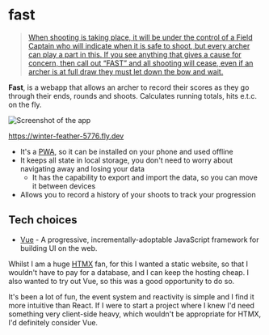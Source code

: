 # fast

> [When shooting is taking place, it will be under the control of a Field Captain who will indicate when it is safe to shoot, but every archer can play a part in this. If you see anything that gives a cause for concern, then call out “FAST” and all shooting will cease, even if an archer is at full draw they must let down the bow and wait.](http://bowmenofardleigh.com/shooting/glossary-of-archery-terms/#:~:text=SAFETY,on%20the%20bow.)

**Fast**, is a webapp that allows an archer to record their scores as they go through their ends, rounds and shoots. Calculates running totals, hits e.t.c. on the fly.

![Screenshot of the app](https://i.imgur.com/T5OlvVP.png)

https://winter-feather-5776.fly.dev

- It's a [PWA](https://developer.mozilla.org/en-US/docs/Web/Progressive_web_apps), so it can be installed on your phone and used offline
- It keeps all state in local storage, you don't need to worry about navigating away and losing your data
  - It has the capability to export and import the data, so you can move it between devices
- Allows you to record a history of your shoots to track your progression

## Tech choices

- [Vue](https://vuejs.org/) - A progressive, incrementally-adoptable JavaScript framework for building UI on the web.

Whilst I am a huge [HTMX](https://quii.dev/HTMX_is_the_Future) fan, for this I wanted a static website, so that I wouldn't have to pay for a database, and I can keep the hosting cheap. I also wanted to try out Vue, so this was a good opportunity to do so. 

It's been a lot of fun, the event system and reactivity is simple and I find it more intuitive than React. If I were to start a project where I knew I'd need something very client-side heavy, which wouldn't be appropriate for HTMX, I'd definitely consider Vue.